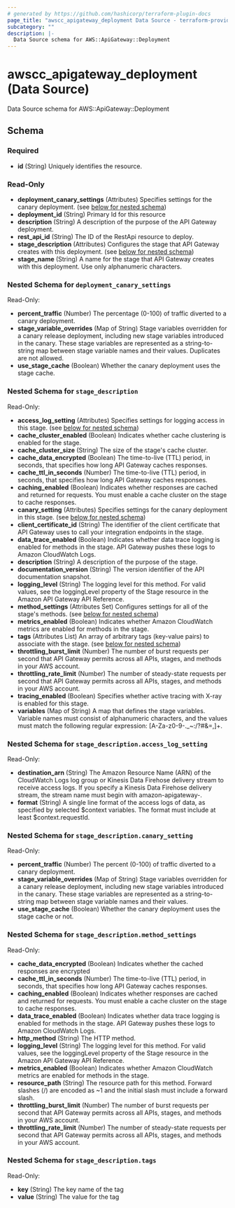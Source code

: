 ```yaml
---
# generated by https://github.com/hashicorp/terraform-plugin-docs
page_title: "awscc_apigateway_deployment Data Source - terraform-provider-awscc"
subcategory: ""
description: |-
  Data Source schema for AWS::ApiGateway::Deployment
---
```


# awscc_apigateway_deployment (Data Source)

Data Source schema for AWS::ApiGateway::Deployment



<!-- schema generated by tfplugindocs -->
## Schema

### Required

- **id** (String) Uniquely identifies the resource.

### Read-Only

- **deployment_canary_settings** (Attributes) Specifies settings for the canary deployment. (see [below for nested schema](#nestedatt--deployment_canary_settings))
- **deployment_id** (String) Primary Id for this resource
- **description** (String) A description of the purpose of the API Gateway deployment.
- **rest_api_id** (String) The ID of the RestApi resource to deploy.
- **stage_description** (Attributes) Configures the stage that API Gateway creates with this deployment. (see [below for nested schema](#nestedatt--stage_description))
- **stage_name** (String) A name for the stage that API Gateway creates with this deployment. Use only alphanumeric characters.

<a id="nestedatt--deployment_canary_settings"></a>
### Nested Schema for `deployment_canary_settings`

Read-Only:

- **percent_traffic** (Number) The percentage (0-100) of traffic diverted to a canary deployment.
- **stage_variable_overrides** (Map of String) Stage variables overridden for a canary release deployment, including new stage variables introduced in the canary. These stage variables are represented as a string-to-string map between stage variable names and their values. Duplicates are not allowed.
- **use_stage_cache** (Boolean) Whether the canary deployment uses the stage cache.


<a id="nestedatt--stage_description"></a>
### Nested Schema for `stage_description`

Read-Only:

- **access_log_setting** (Attributes) Specifies settings for logging access in this stage. (see [below for nested schema](#nestedatt--stage_description--access_log_setting))
- **cache_cluster_enabled** (Boolean) Indicates whether cache clustering is enabled for the stage.
- **cache_cluster_size** (String) The size of the stage's cache cluster.
- **cache_data_encrypted** (Boolean) The time-to-live (TTL) period, in seconds, that specifies how long API Gateway caches responses.
- **cache_ttl_in_seconds** (Number) The time-to-live (TTL) period, in seconds, that specifies how long API Gateway caches responses.
- **caching_enabled** (Boolean) Indicates whether responses are cached and returned for requests. You must enable a cache cluster on the stage to cache responses.
- **canary_setting** (Attributes) Specifies settings for the canary deployment in this stage. (see [below for nested schema](#nestedatt--stage_description--canary_setting))
- **client_certificate_id** (String) The identifier of the client certificate that API Gateway uses to call your integration endpoints in the stage.
- **data_trace_enabled** (Boolean) Indicates whether data trace logging is enabled for methods in the stage. API Gateway pushes these logs to Amazon CloudWatch Logs.
- **description** (String) A description of the purpose of the stage.
- **documentation_version** (String) The version identifier of the API documentation snapshot.
- **logging_level** (String) The logging level for this method. For valid values, see the loggingLevel property of the Stage resource in the Amazon API Gateway API Reference.
- **method_settings** (Attributes Set) Configures settings for all of the stage's methods. (see [below for nested schema](#nestedatt--stage_description--method_settings))
- **metrics_enabled** (Boolean) Indicates whether Amazon CloudWatch metrics are enabled for methods in the stage.
- **tags** (Attributes List) An array of arbitrary tags (key-value pairs) to associate with the stage. (see [below for nested schema](#nestedatt--stage_description--tags))
- **throttling_burst_limit** (Number) The number of burst requests per second that API Gateway permits across all APIs, stages, and methods in your AWS account.
- **throttling_rate_limit** (Number) The number of steady-state requests per second that API Gateway permits across all APIs, stages, and methods in your AWS account.
- **tracing_enabled** (Boolean) Specifies whether active tracing with X-ray is enabled for this stage.
- **variables** (Map of String) A map that defines the stage variables. Variable names must consist of alphanumeric characters, and the values must match the following regular expression: [A-Za-z0-9-._~:/?#&=,]+.

<a id="nestedatt--stage_description--access_log_setting"></a>
### Nested Schema for `stage_description.access_log_setting`

Read-Only:

- **destination_arn** (String) The Amazon Resource Name (ARN) of the CloudWatch Logs log group or Kinesis Data Firehose delivery stream to receive access logs. If you specify a Kinesis Data Firehose delivery stream, the stream name must begin with amazon-apigateway-.
- **format** (String) A single line format of the access logs of data, as specified by selected $context variables. The format must include at least $context.requestId.


<a id="nestedatt--stage_description--canary_setting"></a>
### Nested Schema for `stage_description.canary_setting`

Read-Only:

- **percent_traffic** (Number) The percent (0-100) of traffic diverted to a canary deployment.
- **stage_variable_overrides** (Map of String) Stage variables overridden for a canary release deployment, including new stage variables introduced in the canary. These stage variables are represented as a string-to-string map between stage variable names and their values.
- **use_stage_cache** (Boolean) Whether the canary deployment uses the stage cache or not.


<a id="nestedatt--stage_description--method_settings"></a>
### Nested Schema for `stage_description.method_settings`

Read-Only:

- **cache_data_encrypted** (Boolean) Indicates whether the cached responses are encrypted
- **cache_ttl_in_seconds** (Number) The time-to-live (TTL) period, in seconds, that specifies how long API Gateway caches responses.
- **caching_enabled** (Boolean) Indicates whether responses are cached and returned for requests. You must enable a cache cluster on the stage to cache responses.
- **data_trace_enabled** (Boolean) Indicates whether data trace logging is enabled for methods in the stage. API Gateway pushes these logs to Amazon CloudWatch Logs.
- **http_method** (String) The HTTP method.
- **logging_level** (String) The logging level for this method. For valid values, see the loggingLevel property of the Stage resource in the Amazon API Gateway API Reference.
- **metrics_enabled** (Boolean) Indicates whether Amazon CloudWatch metrics are enabled for methods in the stage.
- **resource_path** (String) The resource path for this method. Forward slashes (/) are encoded as ~1 and the initial slash must include a forward slash.
- **throttling_burst_limit** (Number) The number of burst requests per second that API Gateway permits across all APIs, stages, and methods in your AWS account.
- **throttling_rate_limit** (Number) The number of steady-state requests per second that API Gateway permits across all APIs, stages, and methods in your AWS account.


<a id="nestedatt--stage_description--tags"></a>
### Nested Schema for `stage_description.tags`

Read-Only:

- **key** (String) The key name of the tag
- **value** (String) The value for the tag


